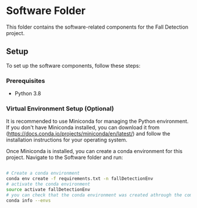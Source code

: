 # Software Folder
This folder contains the software-related components for the Fall Detection project.

## Setup

To set up the software components, follow these steps:

### Prerequisites

- Python 3.8

### Virtual Environment Setup (Optional)

It is recommended to use Miniconda for managing the Python environment. If you don't have Miniconda installed, you can download it from (https://docs.conda.io/projects/miniconda/en/latest/) and follow the installation instructions for your operating system.

Once Miniconda is installed, you can create a conda environment for this project. Navigate to the Software folder and run:

```bash

# Create a conda environment
conda env create -f requirements.txt -n fallDetectionEnv
# activate the conda environment
source activate fallDetectionEnv
# you can check that the conda environment was created athrough the command. The environment that has an asterisk next to it, is the active environment.
conda info --envs

```
